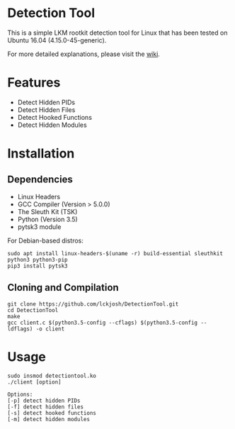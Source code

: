 # Detection Tool
This is a simple LKM rootkit detection tool for Linux that has been tested on Ubuntu 16.04 (4.15.0-45-generic).  

For more detailed explanations, please visit the [wiki](https://github.com/lckjosh/DetectionTool/wiki).

# Features
- Detect Hidden PIDs
- Detect Hidden Files
- Detect Hooked Functions
- Detect Hidden Modules

# Installation

## Dependencies
- Linux Headers 
- GCC Compiler (Version > 5.0.0)
- The Sleuth Kit (TSK) 
- Python (Version 3.5)
- pytsk3 module

For Debian-based distros: 
```
sudo apt install linux-headers-$(uname -r) build-essential sleuthkit python3 python3-pip
pip3 install pytsk3
```
## Cloning and Compilation
```
git clone https://github.com/lckjosh/DetectionTool.git
cd DetectionTool
make
gcc client.c $(python3.5-config --cflags) $(python3.5-config --ldflags) -o client
```

# Usage
```
sudo insmod detectiontool.ko
./client [option]

Options:
[-p] detect hidden PIDs
[-f] detect hidden files
[-s] detect hooked functions
[-m] detect hidden modules
```
